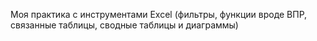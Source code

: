 Моя практика с инструментами Excel (фильтры, функции вроде ВПР, связанные таблицы, сводные таблицы и диаграммы)